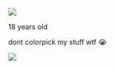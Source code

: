 ![](https://komarev.com/ghpvc/?username=yaorijuana&color=000000&label=witnesses&base=1000) 

18 years old

dont colorpick my stuff wtf 😭

![](https://71781816.carrd.co/assets/images/image11.jpg?v=cb657133)
